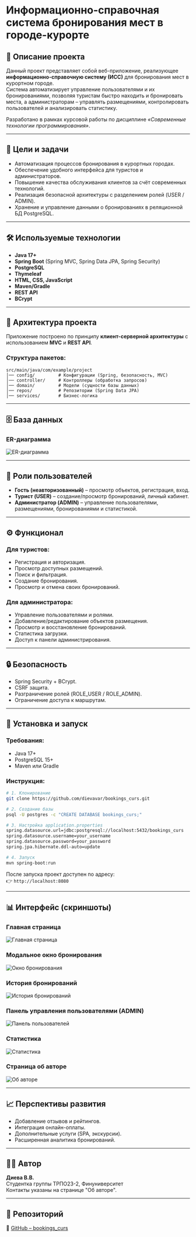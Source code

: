 
# Информационно-справочная система бронирования мест в городе-курорте

## 📌 Описание проекта
Данный проект представляет собой веб-приложение, реализующее **информационно-справочную систему (ИСС)** для бронирования мест в курортном городе.  
Система автоматизирует управление пользователями и их бронированиями, позволяя туристам быстро находить и бронировать места, а администраторам – управлять размещениями, контролировать пользователей и анализировать статистику.

Разработано в рамках курсовой работы по дисциплине *«Современные технологии программирования»*.

---

## 🎯 Цели и задачи
- Автоматизация процессов бронирования в курортных городах.
- Обеспечение удобного интерфейса для туристов и администраторов.
- Повышение качества обслуживания клиентов за счёт современных технологий.
- Реализация безопасной архитектуры с разделением ролей (USER / ADMIN).
- Хранение и управление данными о бронированиях в реляционной БД PostgreSQL.

---

## 🛠 Используемые технологии
- **Java 17+**
- **Spring Boot** (Spring MVC, Spring Data JPA, Spring Security)
- **PostgreSQL**
- **Thymeleaf**
- **HTML, CSS, JavaScript**
- **Maven/Gradle**
- **REST API**
- **BCrypt**

---

## 🧩 Архитектура проекта
Приложение построено по принципу **клиент-серверной архитектуры** с использованием **MVC** и **REST API**.

### Структура пакетов:
```
src/main/java/com/example/project
│── config/         # Конфигурации (Spring, безопасность, MVC)
│── controller/     # Контроллеры (обработка запросов)
│── domain/         # Модели (сущности базы данных)
│── repos/          # Репозитории (Spring Data JPA)
│── services/       # Бизнес-логика
```

---

## 🗄️ База данных

### ER-диаграмма
![ER-диаграмма](docs/er-diagram.png)

---

## 👥 Роли пользователей
- **Гость (неавторизованный)** – просмотр объектов, регистрация, вход.  
- **Турист (USER)** – создание/просмотр бронирований, личный кабинет.  
- **Администратор (ADMIN)** – управление пользователями, размещениями, бронированиями и статистикой.  

---

## ⚙️ Функционал

### Для туристов:
- Регистрация и авторизация.
- Просмотр доступных размещений.
- Поиск и фильтрация.
- Создание бронирования.
- Просмотр и отмена своих бронирований.

### Для администратора:
- Управление пользователями и ролями.
- Добавление/редактирование объектов размещения.
- Просмотр и восстановление бронирований.
- Статистика загрузки.
- Доступ к панели администрирования.

---

## 🔒 Безопасность
- Spring Security + BCrypt.
- CSRF защита.
- Разграничение ролей (ROLE_USER / ROLE_ADMIN).
- Ограничение доступа к маршрутам.

---

## 🚀 Установка и запуск

### Требования:
- Java 17+
- PostgreSQL 15+
- Maven или Gradle

### Инструкция:
```bash
# 1. Клонирование
git clone https://github.com/dievavar/bookings_curs.git

# 2. Создание базы
psql -U postgres -c "CREATE DATABASE bookings_curs;"

# 3. Настройка application.properties
spring.datasource.url=jdbc:postgresql://localhost:5432/bookings_curs
spring.datasource.username=your_username
spring.datasource.password=your_password
spring.jpa.hibernate.ddl-auto=update

# 4. Запуск
mvn spring-boot:run
```

После запуска проект доступен по адресу:  
👉 `http://localhost:8080`

---

## 📊 Интерфейс (скриншоты)

### Главная страница
![Главная страница](docs/home.png)

### Модальное окно бронирования
![Окно бронирования](docs/booking-modal.png)

### История бронирований
![История бронирований](docs/history.png)

### Панель управления пользователями (ADMIN)
![Панель пользователей](docs/admin-users.png)

### Статистика
![Статистика](docs/stats.png)

### Страница об авторе
![Об авторе](docs/about.png)

---

## 📈 Перспективы развития
- Добавление отзывов и рейтингов.
- Интеграция онлайн-оплаты.
- Дополнительные услуги (SPA, экскурсии).
- Расширенная аналитика бронирований.

---

## 👩‍💻 Автор
**Диева В.В.**  
Студентка группы ТРПО23-2, Финуниверситет  
Контакты указаны на странице "Об авторе".

---

## 📎 Репозиторий
🔗 [GitHub – bookings_curs](https://github.com/dievavar/bookings_curs)
